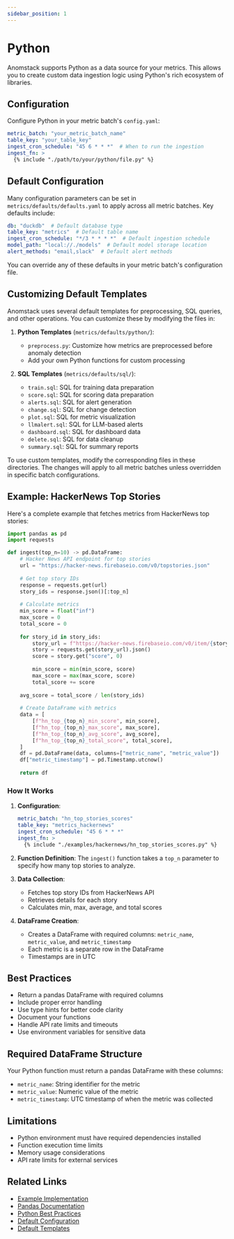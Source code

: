 ```yaml
---
sidebar_position: 1
---
```


# Python

Anomstack supports Python as a data source for your metrics. This allows you to create custom data ingestion logic using Python's rich ecosystem of libraries.

## Configuration

Configure Python in your metric batch's `config.yaml`:

```yaml
metric_batch: "your_metric_batch_name"
table_key: "your_table_key"
ingest_cron_schedule: "45 6 * * *"  # When to run the ingestion
ingest_fn: >
  {% include "./path/to/your/python/file.py" %}
```

## Default Configuration

Many configuration parameters can be set in `metrics/defaults/defaults.yaml` to apply across all metric batches. Key defaults include:

```yaml
db: "duckdb"  # Default database type
table_key: "metrics"  # Default table name
ingest_cron_schedule: "*/3 * * * *"  # Default ingestion schedule
model_path: "local://./models"  # Default model storage location
alert_methods: "email,slack"  # Default alert methods
```

You can override any of these defaults in your metric batch's configuration file.

## Customizing Default Templates

Anomstack uses several default templates for preprocessing, SQL queries, and other operations. You can customize these by modifying the files in:

1. **Python Templates** (`metrics/defaults/python/`):
   - `preprocess.py`: Customize how metrics are preprocessed before anomaly detection
   - Add your own Python functions for custom processing

2. **SQL Templates** (`metrics/defaults/sql/`):
   - `train.sql`: SQL for training data preparation
   - `score.sql`: SQL for scoring data preparation
   - `alerts.sql`: SQL for alert generation
   - `change.sql`: SQL for change detection
   - `plot.sql`: SQL for metric visualization
   - `llmalert.sql`: SQL for LLM-based alerts
   - `dashboard.sql`: SQL for dashboard data
   - `delete.sql`: SQL for data cleanup
   - `summary.sql`: SQL for summary reports

To use custom templates, modify the corresponding files in these directories. The changes will apply to all metric batches unless overridden in specific batch configurations.

## Example: HackerNews Top Stories

Here's a complete example that fetches metrics from HackerNews top stories:

```python
import pandas as pd
import requests

def ingest(top_n=10) -> pd.DataFrame:
    # Hacker News API endpoint for top stories
    url = "https://hacker-news.firebaseio.com/v0/topstories.json"
    
    # Get top story IDs
    response = requests.get(url)
    story_ids = response.json()[:top_n]
    
    # Calculate metrics
    min_score = float("inf")
    max_score = 0
    total_score = 0
    
    for story_id in story_ids:
        story_url = f"https://hacker-news.firebaseio.com/v0/item/{story_id}.json"
        story = requests.get(story_url).json()
        score = story.get("score", 0)
        
        min_score = min(min_score, score)
        max_score = max(max_score, score)
        total_score += score
    
    avg_score = total_score / len(story_ids)
    
    # Create DataFrame with metrics
    data = [
        [f"hn_top_{top_n}_min_score", min_score],
        [f"hn_top_{top_n}_max_score", max_score],
        [f"hn_top_{top_n}_avg_score", avg_score],
        [f"hn_top_{top_n}_total_score", total_score],
    ]
    df = pd.DataFrame(data, columns=["metric_name", "metric_value"])
    df["metric_timestamp"] = pd.Timestamp.utcnow()
    
    return df
```

### How It Works

1. **Configuration**:
   ```yaml
   metric_batch: "hn_top_stories_scores"
   table_key: "metrics_hackernews"
   ingest_cron_schedule: "45 6 * * *"
   ingest_fn: >
     {% include "./examples/hackernews/hn_top_stories_scores.py" %}
   ```

2. **Function Definition**: The `ingest()` function takes a `top_n` parameter to specify how many top stories to analyze.

3. **Data Collection**: 
   - Fetches top story IDs from HackerNews API
   - Retrieves details for each story
   - Calculates min, max, average, and total scores

4. **DataFrame Creation**:
   - Creates a DataFrame with required columns: `metric_name`, `metric_value`, and `metric_timestamp`
   - Each metric is a separate row in the DataFrame
   - Timestamps are in UTC

## Best Practices

- Return a pandas DataFrame with required columns
- Include proper error handling
- Use type hints for better code clarity
- Document your functions
- Handle API rate limits and timeouts
- Use environment variables for sensitive data

## Required DataFrame Structure

Your Python function must return a pandas DataFrame with these columns:
- `metric_name`: String identifier for the metric
- `metric_value`: Numeric value of the metric
- `metric_timestamp`: UTC timestamp of when the metric was collected

## Limitations

- Python environment must have required dependencies installed
- Function execution time limits
- Memory usage considerations
- API rate limits for external services

## Related Links

- [Example Implementation](https://github.com/andrewm4894/anomstack/tree/main/metrics/examples/hackernews)
- [Pandas Documentation](https://pandas.pydata.org/docs/)
- [Python Best Practices](https://docs.python-guide.org/)
- [Default Configuration](https://github.com/andrewm4894/anomstack/tree/main/metrics/defaults/defaults.yaml)
- [Default Templates](https://github.com/andrewm4894/anomstack/tree/main/metrics/defaults) 